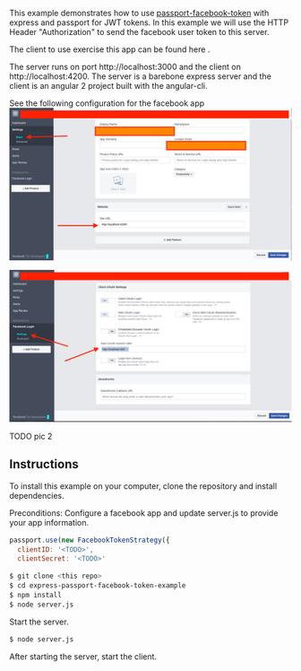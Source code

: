 This example demonstrates how to use [passport-facebook-token](https://github.com/drudge/passport-facebook-token) with express and passport for JWT tokens.  In this example we will use the HTTP Header "Authorization" to send the facebook user token to this server.

The client to use exercise this app can be found here <TODO>.

The server runs on port http://localhost:3000 and the client on http://localhost:4200.  The server is a barebone express server and the client is an angular 2 project built with the angular-cli.

See the following configuration for the facebook app
![basic settings](settings1.png)

![login settings](settings2.png)

TODO pic 2

## Instructions

To install this example on your computer, clone the repository and install
dependencies.

Preconditions:  Configure a facebook app and update server.js to provide your app information.

```javascript
passport.use(new FacebookTokenStrategy({
  clientID: '<TODO>',
  clientSecret: '<TODO>'
```
```bash
$ git clone <this repo>
$ cd express-passport-facebook-token-example
$ npm install
$ node server.js
```

Start the server.

```bash
$ node server.js
```

After starting the server, start the client.
